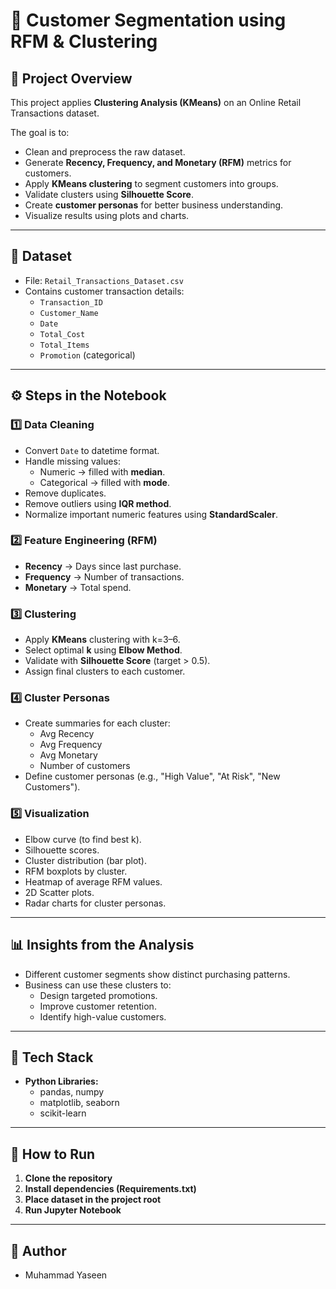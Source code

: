 # 🛒 Customer Segmentation using RFM & Clustering

## 📌 Project Overview
This project applies **Clustering Analysis (KMeans)** on an Online Retail Transactions dataset.  

The goal is to:
- Clean and preprocess the raw dataset.
- Generate **Recency, Frequency, and Monetary (RFM)** metrics for customers.
- Apply **KMeans clustering** to segment customers into groups.
- Validate clusters using **Silhouette Score**.
- Create **customer personas** for better business understanding.
- Visualize results using plots and charts.

---

## 📂 Dataset
- File: `Retail_Transactions_Dataset.csv`  
- Contains customer transaction details:
  - `Transaction_ID`
  - `Customer_Name`
  - `Date`
  - `Total_Cost`
  - `Total_Items`
  - `Promotion` (categorical)

---

## ⚙️ Steps in the Notebook

### 1️⃣ Data Cleaning
- Convert `Date` to datetime format.
- Handle missing values:
  - Numeric → filled with **median**.
  - Categorical → filled with **mode**.
- Remove duplicates.
- Remove outliers using **IQR method**.
- Normalize important numeric features using **StandardScaler**.

### 2️⃣ Feature Engineering (RFM)
- **Recency** → Days since last purchase.  
- **Frequency** → Number of transactions.  
- **Monetary** → Total spend.  

### 3️⃣ Clustering
- Apply **KMeans** clustering with k=3–6.
- Select optimal **k** using **Elbow Method**.
- Validate with **Silhouette Score** (target > 0.5).
- Assign final clusters to each customer.

### 4️⃣ Cluster Personas
- Create summaries for each cluster:
  - Avg Recency
  - Avg Frequency
  - Avg Monetary
  - Number of customers
- Define customer personas (e.g., "High Value", "At Risk", "New Customers").

### 5️⃣ Visualization
- Elbow curve (to find best k).
- Silhouette scores.
- Cluster distribution (bar plot).
- RFM boxplots by cluster.
- Heatmap of average RFM values.
- 2D Scatter plots.
- Radar charts for cluster personas.

---

## 📊 Insights from the Analysis
- Different customer segments show distinct purchasing patterns.
- Business can use these clusters to:
  - Design targeted promotions.
  - Improve customer retention.
  - Identify high-value customers.

---

## 🚀 Tech Stack
- **Python Libraries:**  
  - pandas, numpy  
  - matplotlib, seaborn  
  - scikit-learn  

---

## 📝 How to Run

1. **Clone the repository**
2. **Install dependencies (Requirements.txt)**
3. **Place dataset in the project root**
4. **Run Jupyter Notebook**

---

## 📌 Author
- Muhammad Yaseen  
